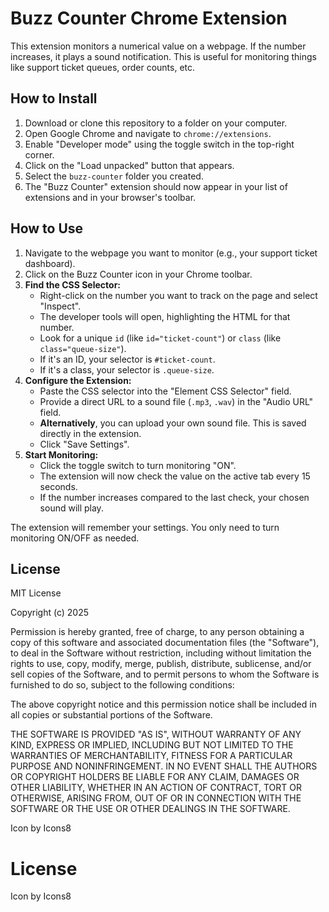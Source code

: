 # Buzz Counter Chrome Extension

This extension monitors a numerical value on a webpage. If the number increases, it plays a sound notification. This is useful for monitoring things like support ticket queues, order counts, etc.

## How to Install

1.  Download or clone this repository to a folder on your computer.
2.  Open Google Chrome and navigate to `chrome://extensions`.
3.  Enable "Developer mode" using the toggle switch in the top-right corner.
4.  Click on the "Load unpacked" button that appears.
5.  Select the `buzz-counter` folder you created.
6.  The "Buzz Counter" extension should now appear in your list of extensions and in your browser's toolbar.

## How to Use

1.  Navigate to the webpage you want to monitor (e.g., your support ticket dashboard).
2.  Click on the Buzz Counter icon in your Chrome toolbar.
3.  **Find the CSS Selector:**
    *   Right-click on the number you want to track on the page and select "Inspect".
    *   The developer tools will open, highlighting the HTML for that number.
    *   Look for a unique `id` (like `id="ticket-count"`) or `class` (like `class="queue-size"`).
    *   If it's an ID, your selector is `#ticket-count`.
    *   If it's a class, your selector is `.queue-size`.
4.  **Configure the Extension:**
    *   Paste the CSS selector into the "Element CSS Selector" field.
    *   Provide a direct URL to a sound file (`.mp3`, `.wav`) in the "Audio URL" field.
    *   **Alternatively**, you can upload your own sound file. This is saved directly in the extension.
    *   Click "Save Settings".
5.  **Start Monitoring:**
    *   Click the toggle switch to turn monitoring "ON".
    *   The extension will now check the value on the active tab every 15 seconds.
    *   If the number increases compared to the last check, your chosen sound will play.

The extension will remember your settings. You only need to turn monitoring ON/OFF as needed.

## License

MIT License

Copyright (c) 2025

Permission is hereby granted, free of charge, to any person obtaining a copy
of this software and associated documentation files (the "Software"), to deal
in the Software without restriction, including without limitation the rights
to use, copy, modify, merge, publish, distribute, sublicense, and/or sell
copies of the Software, and to permit persons to whom the Software is
furnished to do so, subject to the following conditions:

The above copyright notice and this permission notice shall be included in all
copies or substantial portions of the Software.

THE SOFTWARE IS PROVIDED "AS IS", WITHOUT WARRANTY OF ANY KIND, EXPRESS OR
IMPLIED, INCLUDING BUT NOT LIMITED TO THE WARRANTIES OF MERCHANTABILITY,
FITNESS FOR A PARTICULAR PURPOSE AND NONINFRINGEMENT. IN NO EVENT SHALL THE
AUTHORS OR COPYRIGHT HOLDERS BE LIABLE FOR ANY CLAIM, DAMAGES OR OTHER
LIABILITY, WHETHER IN AN ACTION OF CONTRACT, TORT OR OTHERWISE, ARISING FROM,
OUT OF OR IN CONNECTION WITH THE SOFTWARE OR THE USE OR OTHER DEALINGS IN THE
SOFTWARE.

Icon by Icons8

# License
Icon by Icons8